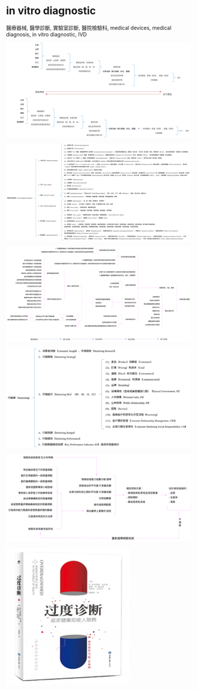 # in vitro diagnostic
醫療器械, 醫學診斷, 實驗室診斷, 醫院檢驗科, medical devices, medical diagnosis, in vitro diagnostic, IVD



![](https://github.com/Orca023/in-vitro-diagnostic/blob/main/outline1.svg)



![](https://github.com/Orca023/in-vitro-diagnostic/blob/main/outline4.svg)



![](https://github.com/Orca023/in-vitro-diagnostic/blob/main/outline2.svg)



![](https://github.com/Orca023/in-vitro-diagnostic/blob/main/outline5.svg)



![](https://github.com/Orca023/in-vitro-diagnostic/blob/main/outline3.svg)



![](https://github.com/Orca023/in-vitro-diagnostic/blob/main/OverDiagnosed.png)
